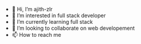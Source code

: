 - 👋 Hi, I’m ajith-zlr
- 👀 I’m interested in full stack developer
- 🌱 I’m currently learning full stack
- 💞️ I’m looking to collaborate on web developement
- 📫 How to reach me

<!---
ajith-zlr/ajith-zlr is a ✨ special ✨ repository because its `README.md` (this file) appears on your GitHub profile.
You can click the Preview link to take a look at your changes.
--->
